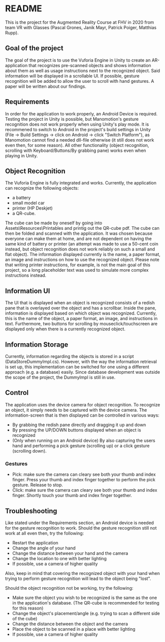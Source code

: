 # README
This is the project for the Augmented Reality Course at FHV in 2020 from team VR with Glasses (Pascal Grones, Janik Mayr, Patrick Poiger, Matthias Rupp).

## Goal of the project
The goal of the project is to use the Vuforia Engine in Unity to create an AR-application that recognizes pre-scanned objects and shows information about them as well as usage instructions next to the recognized object.
Said information will be displayed in a scrollable UI. If possible, gesture recognition will be added to allow the user to scroll with hand gestures.
A paper will be written about our findings.

## Requirements
In order for the application to work properly, an Android Device is required. Testing the project in Unity is possible, but Manomotion's gesture recognition does not work properly when using Unity's play mode.
It is recommened to switch to Android in the project's build settings in Unity (File -> Build Settings -> click on Android -> click "Switch Platform"), as Manomotion cannot find a needed dll-file otherwise (it still does not work even then, for some reason).
All other functionality (object recognition, scrolling with Keyboard/Buttons/By grabbing pane) works even when playing in Unity.

## Object Recognition
The Vuforia Engine is fully integrated and works.
Currently, the application can recognize the following objects: 
  - a battery 
  - small model car
  - printer (HP Deskjet)
  - a QR-cube.
  
The cube can be made by oneself by going into Assets\Resources\Printables and printig out the QR-cube pdf.
The cube can then be folded and scanned with the application. It was chosen because everyone can make them at home, and are not dependent on having the same kind of battery or printer (an attempt was made to use a 50-cent coin instead, but object recognition does not work reliably on such a small and flat object).
The information displayed currently is the name, a paper format, an image and instructions on how to use the recognized object. Please note that writing printer instructions, for example, is not the main goal of this project, so a long placeholder text was used to simulate more complex instructions instead.

## Information UI
The UI that is displayed when an object is recognized consists of a redish pane that is overlayed over the object and has a scrollbar. Inside the pane, information is displayed based on which object was recognized.
Currently, this is the name of the object, a paper format, an image, and instructions in text. Furthermore, two buttons for scrolling by mouseclick/touchscreen are displayed only when there is a currently recognized object.

## Information Storage
Currently, information regarding the objects is stored in a script (DataStoreDummyImpl.cs). However, with the way the information retrieval is set up, this implementation can be switched for one using a different approach (e.g. a database) easily.
Since database development was outside the scope of the project, the DummyImpl is still in use. 

## Control
The application uses the device camera for object recognition. To recognize an object, it simply needs to be captured with the device camera.
The information-screen that is then displayed can be controlled in various ways:
  - By grabbing the redish pane directly and dragging it up and down
  - By pressing the UP/DOWN buttons displayed when an object is recognized
  - (Only when running on an Android device) By also capturing the users hand and performing a pick gesture (scrolling up) or a click gesture (scrolling down).

### Gestures
  - Pick: make sure the camera can cleary see both your thumb and index finger. Press your thumb and index finger together to perform the pick gesture. Release to stop.
  - Click: make sure the camera can cleary see both your thumb and index finger. Shortly touch your thumb and index finger together.

## Troubleshooting
Like stated under the Requirements section, an Android device is needed for the gesture recognition to work. 
Should the gesture recognition still not work at all even then, try the following:
  - Restart the application
  - Change the angle of your hand
  - Change the distance between your hand and the camera
  - Change the location to one with better lighting
  - If possible, use a camera of higher quality
  
Also, keep in mind that covering the recognized object with your hand when trying to perform gesture recognition will lead to the object being "lost".

Should the object recognition not be working, try the following:
  - Make sure the object you wish to be recognized is the same as the one in the application's database. (The QR-cube is recommended for testing for this reason)
  - Change the object's placement/angle (e.g. trying to scan a different side of the cube)
  - Change the distance between the object and the camera
  - Place the object to be scanned in a place with better lighting
  - If possible, use a camera of higher quality